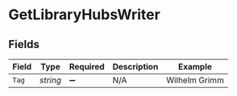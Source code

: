 # GetLibraryHubsWriter


## Fields

| Field              | Type               | Required           | Description        | Example            |
| ------------------ | ------------------ | ------------------ | ------------------ | ------------------ |
| `Tag`              | *string*           | :heavy_minus_sign: | N/A                | Wilhelm Grimm      |